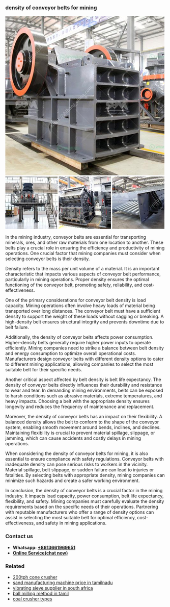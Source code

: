 <h3>density of conveyor belts for mining</h3><img src='1702260233.jpg' alt=''><p>In the mining industry, conveyor belts are essential for transporting minerals, ores, and other raw materials from one location to another. These belts play a crucial role in ensuring the efficiency and productivity of mining operations. One crucial factor that mining companies must consider when selecting conveyor belts is their density.</p><p>Density refers to the mass per unit volume of a material. It is an important characteristic that impacts various aspects of conveyor belt performance, particularly in mining operations. Proper density ensures the optimal functioning of the conveyor belt, promoting safety, reliability, and cost-effectiveness.</p><p>One of the primary considerations for conveyor belt density is load capacity. Mining operations often involve heavy loads of material being transported over long distances. The conveyor belt must have a sufficient density to support the weight of these loads without sagging or breaking. A high-density belt ensures structural integrity and prevents downtime due to belt failure.</p><p>Additionally, the density of conveyor belts affects power consumption. Higher-density belts generally require higher power inputs to operate efficiently. Mining companies need to strike a balance between belt density and energy consumption to optimize overall operational costs. Manufacturers design conveyor belts with different density options to cater to different mining applications, allowing companies to select the most suitable belt for their specific needs.</p><p>Another critical aspect affected by belt density is belt life expectancy. The density of conveyor belts directly influences their durability and resistance to wear and tear. In demanding mining environments, belts can be exposed to harsh conditions such as abrasive materials, extreme temperatures, and heavy impacts. Choosing a belt with the appropriate density ensures longevity and reduces the frequency of maintenance and replacement.</p><p>Moreover, the density of conveyor belts has an impact on their flexibility. A balanced density allows the belt to conform to the shape of the conveyor system, enabling smooth movement around bends, inclines, and declines. Maintaining flexibility is crucial to prevent material spillage, slippage, or jamming, which can cause accidents and costly delays in mining operations. </p><p>When considering the density of conveyor belts for mining, it is also essential to ensure compliance with safety regulations. Conveyor belts with inadequate density can pose serious risks to workers in the vicinity. Material spillage, belt slippage, or sudden failure can lead to injuries or fatalities. By selecting belts with appropriate density, mining companies can minimize such hazards and create a safer working environment.</p><p>In conclusion, the density of conveyor belts is a crucial factor in the mining industry. It impacts load capacity, power consumption, belt life expectancy, flexibility, and safety. Mining companies must carefully evaluate the density requirements based on the specific needs of their operations. Partnering with reputable manufacturers who offer a range of density options can assist in selecting the most suitable belt for optimal efficiency, cost-effectiveness, and safety in mining applications.</p><h3>Contact us</h3><ul><li><strong>Whatsapp:&nbsp;<a href="https://wa.me/8613661969651">+8613661969651</a></strong></li><li><a href="https://swt.shibang-china.com/?git&amp;zhl&amp;density of conveyor belts for mining"><strong>Online Service(chat now)</strong></a></li></ul><h3>Related</h3><ul><li><a href='200tph cone crusher.md'>200tph cone crusher</a></li><li><a href='sand manufacturing machine price in tamilnadu.md'>sand manufacturing machine price in tamilnadu</a></li><li><a href='vibrating sieve supplier in south africa.md'>vibrating sieve supplier in south africa</a></li><li><a href='ball milling method in tamil.md'>ball milling method in tamil</a></li><li><a href='coal crusher types.md'>coal crusher types</a></li></ul>